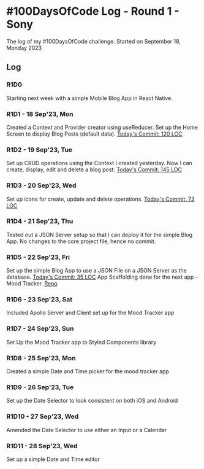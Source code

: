 # #100DaysOfCode Log - Round 1 - Sony

The log of my #100DaysOfCode challenge. Started on September 18, Monday 2023

## Log

### R1D0
Starting next week with a simple Mobile Blog App in React Native.

### R1D1 - 18 Sep'23, Mon
Created a Context and Provider creator using useReducer.
Set up the Home Screen to display Blog Posts (default data).
[Today's Commit: 120 LOC](https://github.com/sonyography/simple-blog/commit/e1a546aba6eb6da8ade671ee1a50d64817ed69d3)

### R1D2 - 19 Sep'23, Tue
Set up CRUD operations using the Context I created yesterday.
Now I can create, display, edit and delete a blog post.
[Today's Commit: 145 LOC](https://github.com/sonyography/simple-blog/commit/23a9f83ab521aa23cdc4b5033ab8b271926c3427)

### R1D3 - 20 Sep'23, Wed
Set up icons for create, update and delete operations.
[Today's Commit: 73 LOC](https://github.com/sonyography/simple-blog/commit/9c87989d2decc51ed78701a134a697ba7c2db76f)

### R1D4 - 21 Sep'23, Thu
Tested out a JSON Server setup so that I can deploy it for the simple Blog App.
No changes to the core project file, hence no commit.

### R1D5 - 22 Sep'23, Fri
Set up the simple Blog App to use a JSON File on a JSON Server as the database.
[Today's Commit: 35 LOC](https://github.com/sonyography/simple-blog/commit/de693c307bb6a86659344e76601e2eca400f3e48)
App Scaffolding done for the next app - Mood Tracker. [Repo](https://github.com/sonyography/mood-tracker)

### R1D6 - 23 Sep'23, Sat
Included Apollo Server and Client set up for the Mood Tracker app

### R1D7 - 24 Sep'23, Sun
Set Up the Mood Tracker app to Styled Components library

### R1D8 - 25 Sep'23, Mon
Created a simple Date and Time picker for the mood tracker app

### R1D9 - 26 Sep'23, Tue
Set up the Date Selector to look consistent on both iOS and Android

### R1D10 - 27 Sep'23, Wed
Amended the Date Selector to use either an Input or a Calendar

### R1D11 - 28 Sep'23, Wed
Set up a simple Date and Time editor
